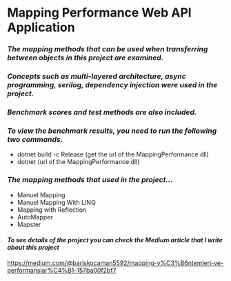 # **Mapping Performance Web API Application**
### _The mapping methods that can be used when transferring between objects in this project are examined._
### _Concepts such as multi-layered architecture, async programming, serilog, dependency injection were used in the project._
### _Benchmark scores and test methods are also included._
### _To view the benchmark results, you need to run the following two commands._
- dotnet build -c Release (get the url of the MappingPerformance dll)
- dotnet (url of the MappingPerformance dll)
### _The mapping methods that used in the project..._
- Manuel Mapping
- Manuel Mapping With LINQ
- Mapping with Reflection
- AutoMapper
- Mapster

#### _To see details of the project you can check the Medium article that I write about this project_
https://medium.com/@bariskocaman5592/mapping-y%C3%B6ntemleri-ve-performanslar%C4%B1-157ba00f2bf7
